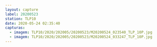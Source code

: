 ```yaml
---
layout: capture
label: 20200523
station: TLP10
date: 2020-05-24 02:35:40
capturas:
  - imagem: TLP10/2020/202005/20200523/M20200524_023540_TLP_10P.jpg
  - imagem: TLP10/2020/202005/20200523/M20200524_033247_TLP_10P.jpg
---
```


